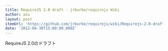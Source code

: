 ```yaml
---
title: RequireJS 2.0 draft · jrburke/requirejs Wiki
author: azu
layout: post
itemUrl: 'https://github.com/jrburke/requirejs/wiki/Requirejs-2.0-draft'
date: '2012-04-30T15:00:00.000Z'
---
```

RequireJS 2.0のドラフト
